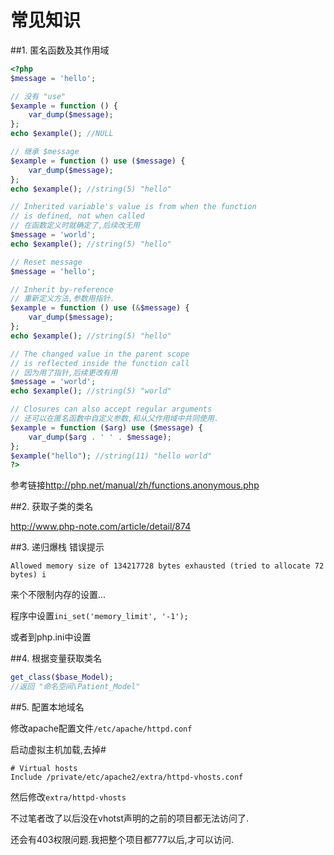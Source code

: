 # 常见知识

##1. 匿名函数及其作用域

```php
<?php
$message = 'hello';

// 没有 "use"
$example = function () {
    var_dump($message);
};
echo $example(); //NULL

// 继承 $message
$example = function () use ($message) {
    var_dump($message);
};
echo $example(); //string(5) "hello"

// Inherited variable's value is from when the function
// is defined, not when called
// 在函数定义时就确定了,后续改无用
$message = 'world';
echo $example(); //string(5) "hello"

// Reset message
$message = 'hello';

// Inherit by-reference
// 重新定义方法,参数用指针.
$example = function () use (&$message) {
    var_dump($message);
};
echo $example(); //string(5) "hello"

// The changed value in the parent scope
// is reflected inside the function call
// 因为用了指针,后续更改有用
$message = 'world';
echo $example(); //string(5) "world"

// Closures can also accept regular arguments
// 还可以在匿名函数中自定义参数,和从父作用域中共同使用.
$example = function ($arg) use ($message) {
    var_dump($arg . ' ' . $message);
};
$example("hello"); //string(11) "hello world"
?>
```

参考链接<http://php.net/manual/zh/functions.anonymous.php>

##2. 获取子类的类名

<http://www.php-note.com/article/detail/874>

##3. 递归爆栈 错误提示

    Allowed memory size of 134217728 bytes exhausted (tried to allocate 72 bytes) i

来个不限制内存的设置...

程序中设置`ini_set('memory_limit', '-1');`

或者到php.ini中设置

##4. 根据变量获取类名

```php
get_class($base_Model);
//返回 "命名空间\Patient_Model"
```

##5. 配置本地域名

修改apache配置文件`/etc/apache/httpd.conf`

启动虚拟主机加载,去掉#

```
# Virtual hosts
Include /private/etc/apache2/extra/httpd-vhosts.conf
```

然后修改`extra/httpd-vhosts`

不过笔者改了以后没在vhotst声明的之前的项目都无法访问了.

还会有403权限问题.我把整个项目都777以后,才可以访问.